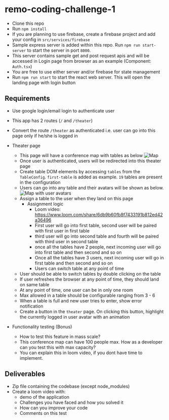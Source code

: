 # remo-coding-challenge-1
- Clone this repo
- Run `npm install`
- If you are planning to use firebase, create a firebase project and add your config in `src/services/firebase`
- Sample express server is added within this repo. Run `npm run start-server` to start the server in port `8000`. 
- This server contains sample get and post request apis and will be accessed in Login page from browser as an example (Component: `Auth.tsx`)
- You are free to use either server and/or firebase for state management
- Run `npm run start` to start the react web server. This will open the landing page with login button

## Requirements
- Use google login/email login to authenticate user
- This app has 2 routes (`/` and `/theater`)
- Convert the route `/theater` as authenticated i.e. user can go into this page only if he/she is logged in
- Theater page
  - This page will have a conference map with tables as below
  ![Map](https://github.com/RiotlySocial/remo-coding-challenge-1/blob/master/Map.png?raw=true)
  - Once user is authenticated, users will be redirected into this theater page
  - Create table DOM elements by accessing `tables` from the `TableConfig`. `first-table` is added as example. `19` tables are present in the configuration
  - Users can go into any table and their avatars will be shown as below.
  ![Map with user avatars](https://github.com/RiotlySocial/remo-coding-challenge-1/blob/master/Map-with%20users.png?raw=true)
  - Assign a table to the user when they land on this page
    - Assignment logic
      - Loom video: https://www.loom.com/share/6db9b60fb8f7433191b812ed42a36496
      - First user will go into first table, second user will be paired with first user in first table
      - third user will go into second table and fourth will be paired with third user in second table
      - once all the tables have 2 people, next incoming user will go into first table and then second and so on
      - Once all the tables have 3 users, next incoming user will go in first table and then second and so on
      - Users can switch table at any point of time
  - User should be able to switch tables by double clicking on the table
  - If user refreshes the browser at any point of time, they should land on same table
  - At any point of time, one user can be in only one room
  - Max allowed in a table should be configurable ranging from 3 - 6
  - When a table is full and new user tries to enter, show error notification
  - Create a button in the `theater` page. On clicking this button, highlight the currently logged in user avatar with an animation

- Functionality testing (Bonus)
  - How to test this feature in mass scale?
  - This conference map can have 100 people max. How as a developer can you test this with max capacity?
  - You can explain this in  loom video, if you dont have time to implement.

## Deliverables
- Zip file containing the codebase (except node_modules)
- Create a loom video with:
  - demo of the application
  - Challenges you have faced and how you solved it
  - How can you improve your code
  - Comments on this test